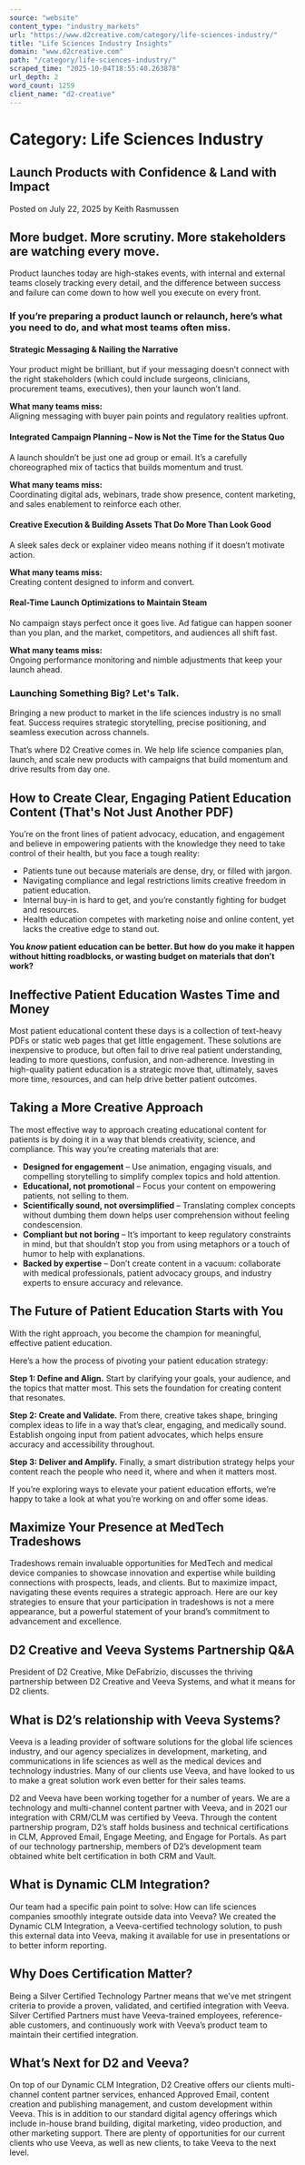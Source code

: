 ```yaml
---
source: "website"
content_type: "industry_markets"
url: "https://www.d2creative.com/category/life-sciences-industry/"
title: "Life Sciences Industry Insights"
domain: "www.d2creative.com"
path: "/category/life-sciences-industry/"
scraped_time: "2025-10-04T18:55:40.263878"
url_depth: 2
word_count: 1259
client_name: "d2-creative"
---
```


# Category: Life Sciences Industry

## Launch Products with Confidence & Land with Impact

Posted on July 22, 2025 by Keith Rasmussen

## More budget. More scrutiny. More stakeholders are watching every move.

Product launches today are high-stakes events, with internal and external teams closely tracking every detail, and the difference between success and failure can come down to how well you execute on every front.

### If you’re preparing a product launch or relaunch, here’s what you need to do, and what most teams often miss.

#### Strategic Messaging & Nailing the Narrative

Your product might be brilliant, but if your messaging doesn’t connect with the right stakeholders (which could include surgeons, clinicians, procurement teams, executives), then your launch won’t land.

**What many teams miss:**  
Aligning messaging with buyer pain points and regulatory realities upfront.

#### Integrated Campaign Planning – Now is Not the Time for the Status Quo

A launch shouldn’t be just one ad group or email. It’s a carefully choreographed mix of tactics that builds momentum and trust.

**What many teams miss:**  
Coordinating digital ads, webinars, trade show presence, content marketing, and sales enablement to reinforce each other.

#### Creative Execution & Building Assets That Do More Than Look Good

A sleek sales deck or explainer video means nothing if it doesn’t motivate action.

**What many teams miss:**  
Creating content designed to inform and convert.

#### Real-Time Launch Optimizations to Maintain Steam

No campaign stays perfect once it goes live. Ad fatigue can happen sooner than you plan, and the market, competitors, and audiences all shift fast.

**What many teams miss:**  
Ongoing performance monitoring and nimble adjustments that keep your launch ahead.

### Launching Something Big? Let's Talk.

Bringing a new product to market in the life sciences industry is no small feat. Success requires strategic storytelling, precise positioning, and seamless execution across channels.

That’s where D2 Creative comes in. We help life science companies plan, launch, and scale new products with campaigns that build momentum and drive results from day one.

## How to Create Clear, Engaging Patient Education Content (That's Not Just Another PDF)

You’re on the front lines of patient advocacy, education, and engagement and believe in empowering patients with the knowledge they need to take control of their health, but you face a tough reality:

* Patients tune out because materials are dense, dry, or filled with jargon.
* Navigating compliance and legal restrictions limits creative freedom in patient education.
* Internal buy-in is hard to get, and you’re constantly fighting for budget and resources.
* Health education competes with marketing noise and online content, yet lacks the creative edge to stand out.

**You _know_ patient education can be better. But how do you make it happen without hitting roadblocks, or wasting budget on materials that don’t work?**

## Ineffective Patient Education Wastes Time and Money

Most patient educational content these days is a collection of text-heavy PDFs or static web pages that get little engagement. These solutions are inexpensive to produce, but often fail to drive real patient understanding, leading to more questions, confusion, and non-adherence. Investing in high-quality patient education is a strategic move that, ultimately, saves more time, resources, and can help drive better patient outcomes.

## Taking a More Creative Approach

The most effective way to approach creating educational content for patients is by doing it in a way that blends creativity, science, and compliance. This way you’re creating materials that are:

* **Designed for engagement** – Use animation, engaging visuals, and compelling storytelling to simplify complex topics and hold attention.
* **Educational, not promotional** – Focus your content on empowering patients, not selling to them.
* **Scientifically sound, not oversimplified** – Translating complex concepts without dumbing them down helps user comprehension without feeling condescension.
* **Compliant but not boring** – It’s important to keep regulatory constraints in mind, but that shouldn’t stop you from using metaphors or a touch of humor to help with explanations.
* **Backed by expertise** – Don’t create content in a vacuum: collaborate with medical professionals, patient advocacy groups, and industry experts to ensure accuracy and relevance.

## The Future of Patient Education Starts with You

With the right approach, you become the champion for meaningful, effective patient education.

Here’s a how the process of pivoting your patient education strategy:

**Step 1: Define and Align.** Start by clarifying your goals, your audience, and the topics that matter most. This sets the foundation for creating content that resonates.

**Step 2: Create and Validate.** From there, creative takes shape, bringing complex ideas to life in a way that’s clear, engaging, and medically sound. Establish ongoing input from patient advocates, which helps ensure accuracy and accessibility throughout.

**Step 3: Deliver and Amplify.** Finally, a smart distribution strategy helps your content reach the people who need it, where and when it matters most.

If you’re exploring ways to elevate your patient education efforts, we’re happy to take a look at what you’re working on and offer some ideas.

## Maximize Your Presence at MedTech Tradeshows

Tradeshows remain invaluable opportunities for MedTech and medical device companies to showcase innovation and expertise while building connections with prospects, leads, and clients. But to maximize impact, navigating these events requires a strategic approach. Here are our key strategies to ensure that your participation in tradeshows is not a mere appearance, but a powerful statement of your brand’s commitment to advancement and excellence.

## D2 Creative and Veeva Systems Partnership Q&A

President of D2 Creative, Mike DeFabrizio, discusses the thriving partnership between D2 Creative and Veeva Systems, and what it means for D2 clients.

## What is D2’s relationship with Veeva Systems?

Veeva is a leading provider of software solutions for the global life sciences industry, and our agency specializes in development, marketing, and communications in life sciences as well as the medical devices and technology industries. Many of our clients use Veeva, and have looked to us to make a great solution work even better for their sales teams.

D2 and Veeva have been working together for a number of years. We are a technology and multi-channel content partner with Veeva, and in 2021 our integration with CRM/CLM was certified by Veeva. Through the content partnership program, D2’s staff holds business and technical certifications in CLM, Approved Email, Engage Meeting, and Engage for Portals. As part of our technology partnership, members of D2’s development team obtained white belt certification in both CRM and Vault.

## What is Dynamic CLM Integration?

Our team had a specific pain point to solve: How can life sciences companies smoothly integrate outside data into Veeva? We created the Dynamic CLM Integration, a Veeva-certified technology solution, to push this external data into Veeva, making it available for use in presentations or to better inform reporting.

## Why Does Certification Matter?

Being a Silver Certified Technology Partner means that we’ve met stringent criteria to provide a proven, validated, and certified integration with Veeva. Silver Certified Partners must have Veeva-trained employees, reference-able customers, and continuously work with Veeva’s product team to maintain their certified integration.

## What’s Next for D2 and Veeva?

On top of our Dynamic CLM Integration, D2 Creative offers our clients multi-channel content partner services, enhanced Approved Email, content creation and publishing management, and custom development within Veeva. This is in addition to our standard digital agency offerings which include in-house brand building, digital marketing, video production, and other marketing support. There are plenty of opportunities for our current clients who use Veeva, as well as new clients, to take Veeva to the next level.